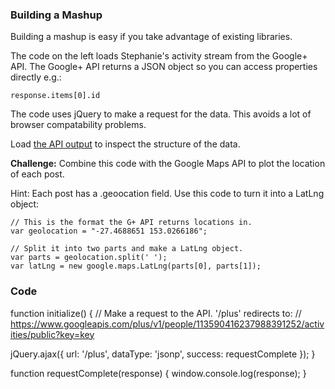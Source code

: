 ### Building a Mashup

Building a mashup is easy if you take advantage of existing libraries.

The code on the left loads Stephanie's activity stream from the Google+ API. The Google+ API returns a JSON object so you can access properties directly e.g.:

    response.items[0].id

The code uses jQuery to make a request for the data. This avoids a lot of browser compatability problems.

Load [the API output](http://goo.gl/PyWRI) to inspect the structure of the data.

**Challenge:** Combine this code with the Google Maps API to plot the location of each post.

Hint: Each post has a .geoocation field. Use this code to turn it into a LatLng object:

    // This is the format the G+ API returns locations in.
    var geolocation = "-27.4688651 153.0266186";

    // Split it into two parts and make a LatLng object.
    var parts = geolocation.split(' ');
    var latLng = new google.maps.LatLng(parts[0], parts[1]);

### Code
function initialize() {
  // Make a request to the API. '/plus' redirects to:
  // https://www.googleapis.com/plus/v1/people/113590416237988391252/activities/public?key=key

  jQuery.ajax({
      url: '/plus',
      dataType: 'jsonp',
      success: requestComplete
  });
}

function requestComplete(response) {
  window.console.log(response);
}
